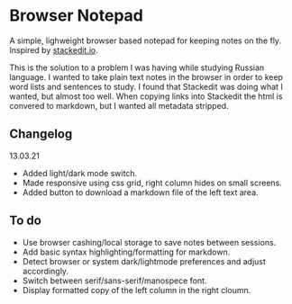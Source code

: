 # Browser Notepad

A simple, lighweight browser based notepad for keeping notes on the fly. Inspired by [stackedit.io](https://stackedit.io).

This is the solution to a problem I was having while studying Russian language. I wanted to take plain text notes in the browser in order to keep word lists and sentences to study. I found that Stackedit was doing what I wanted, but almost too well. When copying links into Stackedit the html is convered to markdown, but I wanted all metadata stripped. 

## Changelog

13.03.21

- Added light/dark mode switch.
- Made responsive using css grid, right column hides on small screens.
- Added button to download a markdown file of the left text area.

## To do

- Use browser cashing/local storage to save notes between sessions.
- Add basic syntax highlighting/formatting for markdown.
- Detect browser or system dark/lightmode preferences and adjust accordingly.
- Switch between serif/sans-serif/manospece font.
- Display formatted copy of the left column in the right cloumn. 


